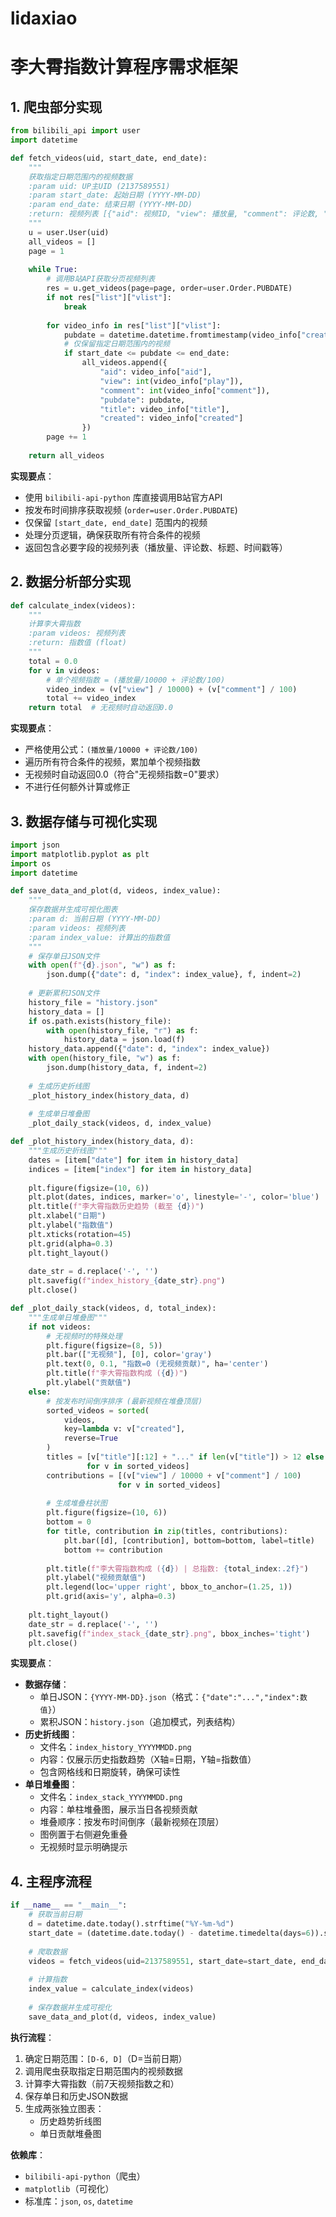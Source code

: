 # lidaxiao
# 李大霄指数计算程序需求框架

## 1. 爬虫部分实现

```python
from bilibili_api import user
import datetime

def fetch_videos(uid, start_date, end_date):
    """
    获取指定日期范围内的视频数据
    :param uid: UP主UID (2137589551)
    :param start_date: 起始日期 (YYYY-MM-DD)
    :param end_date: 结束日期 (YYYY-MM-DD)
    :return: 视频列表 [{"aid": 视频ID, "view": 播放量, "comment": 评论数, "pubdate": 发布日期, "title": 标题, "created": 时间戳}]
    """
    u = user.User(uid)
    all_videos = []
    page = 1
    
    while True:
        # 调用B站API获取分页视频列表
        res = u.get_videos(page=page, order=user.Order.PUBDATE)
        if not res["list"]["vlist"]:
            break
            
        for video_info in res["list"]["vlist"]:
            pubdate = datetime.datetime.fromtimestamp(video_info["created"]).strftime("%Y-%m-%d")
            # 仅保留指定日期范围内的视频
            if start_date <= pubdate <= end_date:
                all_videos.append({
                    "aid": video_info["aid"],
                    "view": int(video_info["play"]),
                    "comment": int(video_info["comment"]),
                    "pubdate": pubdate,
                    "title": video_info["title"],
                    "created": video_info["created"]
                })
        page += 1
        
    return all_videos
```

**实现要点**：
- 使用 `bilibili-api-python` 库直接调用B站官方API
- 按发布时间排序获取视频 (`order=user.Order.PUBDATE`)
- 仅保留 `[start_date, end_date]` 范围内的视频
- 处理分页逻辑，确保获取所有符合条件的视频
- 返回包含必要字段的视频列表（播放量、评论数、标题、时间戳等）

## 2. 数据分析部分实现

```python
def calculate_index(videos):
    """
    计算李大霄指数
    :param videos: 视频列表
    :return: 指数值 (float)
    """
    total = 0.0
    for v in videos:
        # 单个视频指数 = (播放量/10000 + 评论数/100)
        video_index = (v["view"] / 10000) + (v["comment"] / 100)
        total += video_index
    return total  # 无视频时自动返回0.0
```

**实现要点**：
- 严格使用公式：`(播放量/10000 + 评论数/100)`
- 遍历所有符合条件的视频，累加单个视频指数
- 无视频时自动返回0.0（符合"无视频指数=0"要求）
- 不进行任何额外计算或修正

## 3. 数据存储与可视化实现

```python
import json
import matplotlib.pyplot as plt
import os
import datetime

def save_data_and_plot(d, videos, index_value):
    """
    保存数据并生成可视化图表
    :param d: 当前日期 (YYYY-MM-DD)
    :param videos: 视频列表
    :param index_value: 计算出的指数值
    """
    # 保存单日JSON文件
    with open(f"{d}.json", "w") as f:
        json.dump({"date": d, "index": index_value}, f, indent=2)
    
    # 更新累积JSON文件
    history_file = "history.json"
    history_data = []
    if os.path.exists(history_file):
        with open(history_file, "r") as f:
            history_data = json.load(f)
    history_data.append({"date": d, "index": index_value})
    with open(history_file, "w") as f:
        json.dump(history_data, f, indent=2)
    
    # 生成历史折线图
    _plot_history_index(history_data, d)
    
    # 生成单日堆叠图
    _plot_daily_stack(videos, d, index_value)

def _plot_history_index(history_data, d):
    """生成历史折线图"""
    dates = [item["date"] for item in history_data]
    indices = [item["index"] for item in history_data]
    
    plt.figure(figsize=(10, 6))
    plt.plot(dates, indices, marker='o', linestyle='-', color='blue')
    plt.title(f"李大霄指数历史趋势 (截至 {d})")
    plt.xlabel("日期")
    plt.ylabel("指数值")
    plt.xticks(rotation=45)
    plt.grid(alpha=0.3)
    plt.tight_layout()
    
    date_str = d.replace('-', '')
    plt.savefig(f"index_history_{date_str}.png")
    plt.close()

def _plot_daily_stack(videos, d, total_index):
    """生成单日堆叠图"""
    if not videos:
        # 无视频时的特殊处理
        plt.figure(figsize=(8, 5))
        plt.bar(["无视频"], [0], color='gray')
        plt.text(0, 0.1, "指数=0 (无视频贡献)", ha='center')
        plt.title(f"李大霄指数构成 ({d})")
        plt.ylabel("贡献值")
    else:
        # 按发布时间倒序排序 (最新视频在堆叠顶层)
        sorted_videos = sorted(
            videos, 
            key=lambda v: v["created"], 
            reverse=True
        )
        titles = [v["title"][:12] + "..." if len(v["title"]) > 12 else v["title"] 
                 for v in sorted_videos]
        contributions = [(v["view"] / 10000 + v["comment"] / 100) 
                        for v in sorted_videos]
        
        # 生成堆叠柱状图
        plt.figure(figsize=(10, 6))
        bottom = 0
        for title, contribution in zip(titles, contributions):
            plt.bar([d], [contribution], bottom=bottom, label=title)
            bottom += contribution
        
        plt.title(f"李大霄指数构成 ({d}) | 总指数: {total_index:.2f}")
        plt.ylabel("视频贡献值")
        plt.legend(loc='upper right', bbox_to_anchor=(1.25, 1))
        plt.grid(axis='y', alpha=0.3)
    
    plt.tight_layout()
    date_str = d.replace('-', '')
    plt.savefig(f"index_stack_{date_str}.png", bbox_inches='tight')
    plt.close()
```

**实现要点**：
- **数据存储**：
  - 单日JSON：`{YYYY-MM-DD}.json`（格式：`{"date":"...","index":数值}`）
  - 累积JSON：`history.json`（追加模式，列表结构）
- **历史折线图**：
  - 文件名：`index_history_YYYYMMDD.png`
  - 内容：仅展示历史指数趋势（X轴=日期，Y轴=指数值）
  - 包含网格线和日期旋转，确保可读性
- **单日堆叠图**：
  - 文件名：`index_stack_YYYYMMDD.png`
  - 内容：单柱堆叠图，展示当日各视频贡献
  - 堆叠顺序：按发布时间倒序（最新视频在顶层）
  - 图例置于右侧避免重叠
  - 无视频时显示明确提示

## 4. 主程序流程

```python
if __name__ == "__main__":
    # 获取当前日期
    d = datetime.date.today().strftime("%Y-%m-%d")
    start_date = (datetime.date.today() - datetime.timedelta(days=6)).strftime("%Y-%m-%d")
    
    # 爬取数据
    videos = fetch_videos(uid=2137589551, start_date=start_date, end_date=d)
    
    # 计算指数
    index_value = calculate_index(videos)
    
    # 保存数据并生成可视化
    save_data_and_plot(d, videos, index_value)
```

**执行流程**：
1. 确定日期范围：`[D-6, D]`（D=当前日期）
2. 调用爬虫获取指定日期范围内的视频数据
3. 计算李大霄指数（前7天视频指数之和）
4. 保存单日和历史JSON数据
5. 生成两张独立图表：
   - 历史趋势折线图
   - 单日贡献堆叠图

**依赖库**：
- `bilibili-api-python`（爬虫）
- `matplotlib`（可视化）
- 标准库：`json`, `os`, `datetime`
